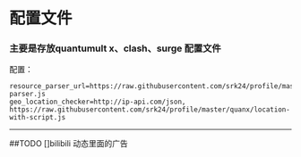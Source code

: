 # 配置文件

### 主要是存放quantumult x、clash、surge 配置文件


配置：

```
resource_parser_url=https://raw.githubusercontent.com/srk24/profile/master/quanx/resource-parser.js
geo_location_checker=http://ip-api.com/json, https://raw.githubusercontent.com/srk24/profile/master/quanx/location-with-script.js
```

-----
##TODO
[]bilibili 动态里面的广告 
